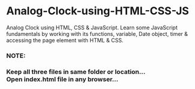 # Analog-Clock-using-HTML-CSS-JS
Analog Clock using HTML, CSS &amp; JavaScript. Learn some JavaScript fundamentals by working with its functions, variable, Date object, timer &amp; accessing the page element with HTML &amp; CSS.

<h3>NOTE:<h3>
Keep all three files in same folder or location...<br>
Open <b>index.html</b> file in any browser...<br>
